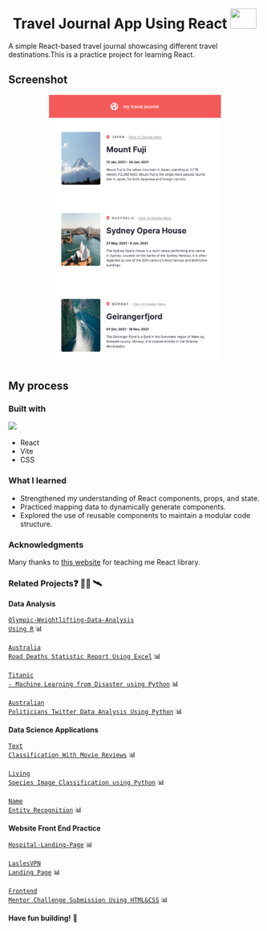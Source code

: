 <h1 align="center"> </a>Travel Journal App Using React <img src="https://upload.wikimedia.org/wikipedia/commons/thumb/a/a7/React-icon.svg/2300px-React-icon.svg.png" width="52" height="40"/> </a> </h1>

A simple React-based travel journal showcasing different travel destinations.This is a practice project for learning React.

## Screenshot

<p align="center"><img align="center" src = "https://raw.githubusercontent.com/vinhphuphan/travel-journal-react-practice/main/src/assets/travel-journey-screenshort.png" width = "343px" height="538px" ></img></p>

## My process

### Built with
[![](https://skillicons.dev/icons?i=react,vite,css)](https://skillicons.dev)
- React
- Vite
- CSS

### What I learned
- Strengthened my understanding of React components, props, and state.
- Practiced mapping data to dynamically generate components.
- Explored the use of reusable components to maintain a modular code structure.
  
### Acknowledgments
Many thanks to [this website](https://scrimba.com/) for teaching me React library.

### Related Projects:question: 👨‍💻 🛰️

**Data Analysis**

<code>[Olympic-Weightlifting-Data-Analysis Using R](https://github.com/vinhphuphan/Olympic-Weightlifting-Data-Analysis)</code> 📊

<code>[Australia Road Deaths Statistic Report Using Excel](https://github.com/vinhphuphan/Australia-Road-Deaths-Statistic)</code> 📊

<code>[Titanic - Machine Learning from Disaster using Python](https://github.com/vinhphuphan/Titanic-Machine-Learning-from-Disaster)</code> 📊

<code>[Australian Politicians Twitter Data Analysis Using Python](https://github.com/vinhphuphan/Tweets-Analysis)</code> 📊

**Data Science Applications**

<code>[Text Classification With Movie Reviews](https://github.com/vinhphuphan/Text-Classification-With-Movie-Reviews/)</code> 📊

<code>[Living Species Image Classification using Python](https://github.com/vinhphuphan/Living-Species-Image-Classification)</code> 📊

<code>[Name Entity Recognition](https://github.com/vinhphuphan/Name-Entity-Recognition)</code> 📊

**Website Front End Practice**

<code>[Hospital-Landing-Page](https://github.com/vinhphuphan/Hospital-Landing-Page/)</code> 📊

<code>[LaslesVPN Landing Page](https://github.com/vinhphuphan/Lasles-VPN-Landing-Page)</code> 📊

<code>[Frontend Mentor Challenge Submission Using HTML&CSS](https://github.com/vinhphuphan/Frontendmentor-Challenge-HTML-CSS)</code> 📊

**Have fun building!** 🚀

